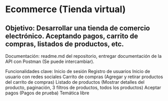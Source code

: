 # Ecommerce (Tienda virtual)

## Objetivo: Desarrollar una tienda de comercio electrónico. Aceptando pagos, carrito de compras, listados de productos, etc.


Documentación: readme.md del repositorio, entregar documentación de la API con Postman (Se puede intercambiar).

Funcionalidades clave:
Inicio de sesión
Registro de usuarios
Inicio de usuario con redes sociales
Carrito de compras (Agregar y retirar productos del carrito de compras)
Listado de productos (Mostrar detalles del producto, paginación, 3 filtros de productos, todos los productos)
Aceptar pagos (Pagos de prueba)
Temática libre

